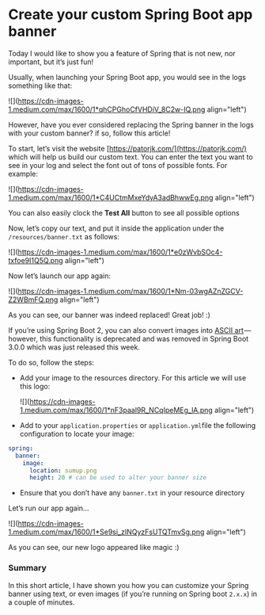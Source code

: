 # Create your custom Spring Boot app banner

Today I would like to show you a feature of Spring that is not new, nor important, but it’s just fun!

Usually, when launching your Spring Boot app, you would see in the logs something like that:

![](https://cdn-images-1.medium.com/max/1600/1*qhCPGhoCfVHDiV_8C2w-IQ.png align="left")

However, have you ever considered replacing the Spring banner in the logs with your custom banner? if so, follow this article!

To start, let’s visit the website [https://patorjk.com/](https://patorjk.com/) which will help us build our custom text. You can enter the text you want to see in your log and select the font out of tons of possible fonts. For example:

![](https://cdn-images-1.medium.com/max/1600/1*C4UCtmMxeYdyA3adBhwwEg.png align="left")

You can also easily clock the **Test All** button to see all possible options

Now, let’s copy our text, and put it inside the application under the `/resources/banner.txt` as follows:

![](https://cdn-images-1.medium.com/max/1600/1*e0zWvbSOc4-txfoe9I1Q5Q.png align="left")

Now let’s launch our app again:

![](https://cdn-images-1.medium.com/max/1600/1*Nm-03wgAZnZGCV-Z2WBmFQ.png align="left")

As you can see, our banner was indeed replaced! Great job! :)

If you’re using Spring Boot 2, you can also convert images into [ASCII art](https://en.wikipedia.org/wiki/ASCII_art) — however, this functionality is deprecated and was removed in Spring Boot 3.0.0 which was just released this week.

To do so, follow the steps:

*   Add your image to the resources directory. For this article we will use this logo:
    
    ![](https://cdn-images-1.medium.com/max/1600/1*nF3paal9R_NCqIpeMEg_lA.png align="left")
    
*   Add to your `application.properties` or `application.yml`file the following configuration to locate your image:
    

```yaml
spring:
  banner:
    image:
      location: sumup.png
      height: 20 # can be used to alter your banner size
```

*   Ensure that you don’t have any `banner.txt` in your resource directory
    

Let’s run our app again…

![](https://cdn-images-1.medium.com/max/1600/1*Se9si_zINQyzFsUTQTmvSg.png align="left")

As you can see, our new logo appeared like magic :)

### Summary

In this short article, I have shown you how you can customize your Spring banner using text, or even images (if you’re running on Spring boot `2.x.x`) in a couple of minutes.